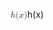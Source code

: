 <span class="katex"><span class="katex-mathml"><math xmlns="http://www.w3.org/1998/Math/MathML"><semantics><mrow><mi>h</mi><mo stretchy="false">(</mo><mi>x</mi><mo stretchy="false">)</mo></mrow><annotation encoding="application/x-tex">h(x)</annotation></semantics></math></span><span class="katex-html" aria-hidden="true"><span class="base"><span class="strut" style="height:1em;vertical-align:-0.25em;"></span><span class="mord mathnormal">h</span><span class="mopen">(</span><span class="mord mathnormal">x</span><span class="mclose">)</span></span></span></span>